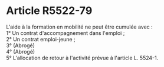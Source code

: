 # Article R5522-79

L'aide à la formation en mobilité ne peut être cumulée avec :  
1° Un contrat d'accompagnement dans l'emploi ;  
2° Un contrat emploi-jeune ;  
3° (Abrogé)  
4° (Abrogé)  
5° L'allocation de retour à l'activité prévue à l'article L. 5524-1.